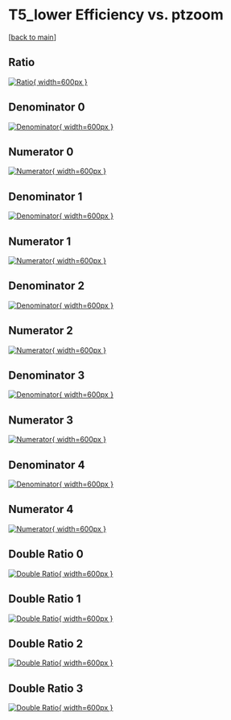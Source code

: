# T5_lower Efficiency vs. ptzoom

[[back to main](./)]



## Ratio

[![Ratio](../mtv/var/T5_lower_loweta_211_-1_eff_ptzoom.png){ width=600px }](../mtv/var/T5_lower_loweta_211_-1_eff_ptzoom.pdf)

## Denominator 0

[![Denominator](../mtv/den/T5_lower_loweta_211_-1_eff_ptzoom_den0.png){ width=600px }](../mtv/den/T5_lower_loweta_211_-1_eff_ptzoom_den0.pdf)

## Numerator 0

[![Numerator](../mtv/num/T5_lower_loweta_211_-1_eff_ptzoom_num0.png){ width=600px }](../mtv/num/T5_lower_loweta_211_-1_eff_ptzoom_num0.pdf)

## Denominator 1

[![Denominator](../mtv/den/T5_lower_loweta_211_-1_eff_ptzoom_den1.png){ width=600px }](../mtv/den/T5_lower_loweta_211_-1_eff_ptzoom_den1.pdf)

## Numerator 1

[![Numerator](../mtv/num/T5_lower_loweta_211_-1_eff_ptzoom_num1.png){ width=600px }](../mtv/num/T5_lower_loweta_211_-1_eff_ptzoom_num1.pdf)

## Denominator 2

[![Denominator](../mtv/den/T5_lower_loweta_211_-1_eff_ptzoom_den2.png){ width=600px }](../mtv/den/T5_lower_loweta_211_-1_eff_ptzoom_den2.pdf)

## Numerator 2

[![Numerator](../mtv/num/T5_lower_loweta_211_-1_eff_ptzoom_num2.png){ width=600px }](../mtv/num/T5_lower_loweta_211_-1_eff_ptzoom_num2.pdf)

## Denominator 3

[![Denominator](../mtv/den/T5_lower_loweta_211_-1_eff_ptzoom_den3.png){ width=600px }](../mtv/den/T5_lower_loweta_211_-1_eff_ptzoom_den3.pdf)

## Numerator 3

[![Numerator](../mtv/num/T5_lower_loweta_211_-1_eff_ptzoom_num3.png){ width=600px }](../mtv/num/T5_lower_loweta_211_-1_eff_ptzoom_num3.pdf)

## Denominator 4

[![Denominator](../mtv/den/T5_lower_loweta_211_-1_eff_ptzoom_den4.png){ width=600px }](../mtv/den/T5_lower_loweta_211_-1_eff_ptzoom_den4.pdf)

## Numerator 4

[![Numerator](../mtv/num/T5_lower_loweta_211_-1_eff_ptzoom_num4.png){ width=600px }](../mtv/num/T5_lower_loweta_211_-1_eff_ptzoom_num4.pdf)

## Double Ratio 0

[![Double Ratio](../mtv/ratio/T5_lower_loweta_211_-1_eff_ptzoom_ratio0.png){ width=600px }](../mtv/ratio/T5_lower_loweta_211_-1_eff_ptzoom_ratio0.pdf)

## Double Ratio 1

[![Double Ratio](../mtv/ratio/T5_lower_loweta_211_-1_eff_ptzoom_ratio1.png){ width=600px }](../mtv/ratio/T5_lower_loweta_211_-1_eff_ptzoom_ratio1.pdf)

## Double Ratio 2

[![Double Ratio](../mtv/ratio/T5_lower_loweta_211_-1_eff_ptzoom_ratio2.png){ width=600px }](../mtv/ratio/T5_lower_loweta_211_-1_eff_ptzoom_ratio2.pdf)

## Double Ratio 3

[![Double Ratio](../mtv/ratio/T5_lower_loweta_211_-1_eff_ptzoom_ratio3.png){ width=600px }](../mtv/ratio/T5_lower_loweta_211_-1_eff_ptzoom_ratio3.pdf)

